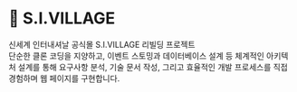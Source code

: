 # 🛒 S.I.VILLAGE
신세계 인터내셔날 공식몰 S.I.VILLAGE 리빌딩 프로젝트 <br>
단순한 클론 코딩을 지양하고, 이벤트 스토밍과 데이터베이스 설계 등 체계적인 아키텍처 설계를 통해 요구사항 분석, 기술 문서 작성, 그리고 효율적인 개발 프로세스를 직접 경험하며 웹 페이지를 구현합니다.